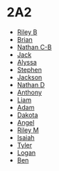 # 2A2

* [Riley B](https://github.com/RileyBennett/)
* [Brian]()
* [Nathan C-B]()
* [Jack]()
* [Alyssa]()
* [Stephen]()
* [Jackson]()
* [Nathan D]()
* [Anthony](https://github.com/Buddy312)
* [Liam]()
* [Adam]()
* [Dakota]()
* [Angel]()
* [Riley M]()
* [Isaiah](https://github.com/IsaiahMontez)
* [Tyler](https://github.com/TylerRBoi)
* [Logan]()
* [Ben]()
